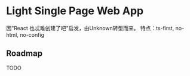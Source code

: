 # Light Single Page Web App

因"React 也忒难创建了吧"启发，由Unknown转型而来。
特点：ts-first, no-html, no-config

## Roadmap

TODO
